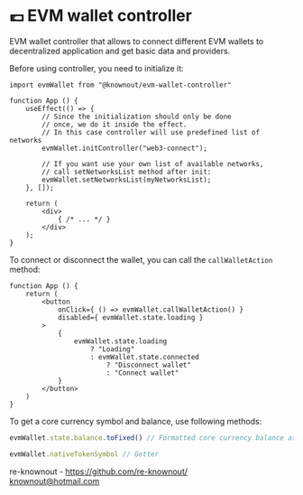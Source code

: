 # 💷 EVM wallet controller

EVM wallet controller that allows to connect different EVM wallets to decentralized
application and get basic data and providers.

Before using controller, you need to initialize it:

```tsx
import evmWallet from "@knownout/evm-wallet-controller"

function App () {
    useEffect(() => {
        // Since the initialization should only be done
        // once, we do it inside the effect.
        // In this case controller will use predefined list of networks
        evmWallet.initController("web3-connect");

        // If you want use your own list of available networks, 
        // call setNetworksList method after init:
        evmWallet.setNetworksList(myNetworksList);
    }, []);

    return (
        <div>
            { /* ... */ }
        </div>
    );
}
```

To connect or disconnect the wallet, you can call the `callWalletAction` method:

```tsx
function App () {
    return (
        <button
            onClick={ () => evmWallet.callWalletAction() }
            disabled={ evmWallet.state.loading }
        >
            {
                evmWallet.state.loading
                    ? "Loading"
                    : evmWallet.state.connected
                        ? "Disconnect wallet"
                        : "Connect wallet"
            }
        </button>
    )
}
```

To get a core currency symbol and balance, use following methods:

```ts
evmWallet.state.balance.toFixed() // Formatted core currency balance as string

evmWallet.nativeTokenSymbol // Getter
```

re-knownout - https://github.com/re-knownout/
<br>knownout@hotmail.com
